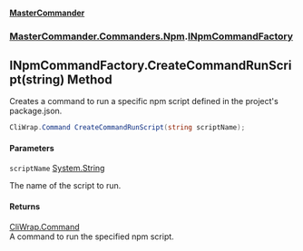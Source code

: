 #### [MasterCommander](MasterCommander.md 'MasterCommander')
### [MasterCommander.Commanders.Npm](MasterCommander.Commanders.Npm.md 'MasterCommander.Commanders.Npm').[INpmCommandFactory](INpmCommandFactory.md 'MasterCommander.Commanders.Npm.INpmCommandFactory')

## INpmCommandFactory.CreateCommandRunScript(string) Method

Creates a command to run a specific npm script defined in the project's package.json.

```csharp
CliWrap.Command CreateCommandRunScript(string scriptName);
```
#### Parameters

<a name='MasterCommander.Commanders.Npm.INpmCommandFactory.CreateCommandRunScript(string).scriptName'></a>

`scriptName` [System.String](https://docs.microsoft.com/en-us/dotnet/api/System.String 'System.String')

The name of the script to run.

#### Returns
[CliWrap.Command](https://docs.microsoft.com/en-us/dotnet/api/CliWrap.Command 'CliWrap.Command')  
A command to run the specified npm script.